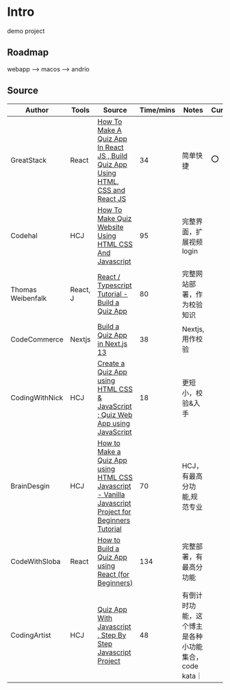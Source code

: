 # Intro
demo project
## Roadmap
webapp --> macos --> andrio
## Source

|Author|Tools|Source|Time/mins|Notes|CurrentRef|
| --- | --- |---|---|---|---|
|GreatStack|React|[How To Make A Quiz App In React JS , Build Quiz App Using HTML, CSS and React JS](https://www.youtube.com/watch?v=VMZ7lcSdVnY)|34|简单快捷|⭕️|
|Codehal|HCJ|[How To Make Quiz Website Using HTML CSS And Javascript](https://www.youtube.com/watch?v=Vp8x8-reqZA)|95|完整界面，扩展视频login|
|Thomas Weibenfalk|React, J|[React / Typescript Tutorial - Build a Quiz App](https://www.youtube.com/watch?v=F2JCjVSZlG0)|80|完整网站部署，作为校验知识|
|CodeCommerce|Nextjs|[Build a Quiz App in Next.js 13](https://www.youtube.com/watch?v=tXW1PmbtmHE)|38|Nextjs,用作校验|
|CodingWithNick|HCJ|[Create a Quiz App using HTML CSS & JavaScript ; Quiz Web App using JavaScript](https://www.youtube.com/watch?v=CqddbIrEM5I)|18|更短小，校验&入手|
|BrainDesgin|HCJ|[How to Make a Quiz App using HTML CSS Javascript - Vanilla Javascript Project for Beginners Tutorial](https://www.youtube.com/watch?v=f4fB9Xg2JEY)|70|HCJ，有最高分功能,规范专业|
|CodeWithSloba|React|[How to Build a Quiz App using React (for Beginners)](https://www.youtube.com/watch?v=UX5HIrxbRUc)|134|完整部署，有最高分功能|
|CodingArtist|HCJ|[Quiz App With Javascript , Step By Step Javascript Project](https://www.youtube.com/watch?v=p-2G-7vLuV4)|48|有倒计时功能，这个博主是各种小功能集合，code kata｜